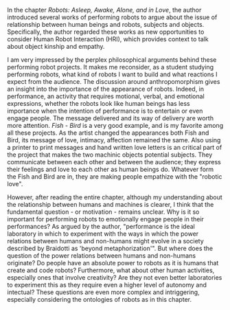 
In the chapter *Robots: Asleep, Awake, Alone, and in Love*, the author introduced several works of performing robots to argue about the issue of relationship between human beings and robots, subjects and objects. Specifically, the author regarded these works as new opportunities to consider Human Robot Interaction (HRI), which provides context to talk about object kinship and empathy.

I am very impressed by the perplex philosophical arguments behind these performing robot projects. It makes me reconsider, as a student studying performing robots, what kind of robots I want to build and what reactions I expect from the audience. The discussion around anthropomorphism gives an insight into the importance of the appearance of robots. Indeed, in performance, an activity that requires motional, verbal, and emotional expressions, whether the robots look like human beings has less importance when the intention of performance is to entertain or even engage people. The message delivered and its way of delivery are worth more attention. *Fish - Bird* is a very good example, and is my favorite among all these projects. As the artist changed the appearances both Fish and Bird, its message of love, intimacy, affection remained the same. Also using a printer to print messages and hand written love letters is an critical part of the project that makes the two machinic objects potential subjects. They communicate between each other and between the audience; they express their feelings and love to each other as human beings do. Whatever form the Fish and Bird are in, they are making people empathize with the "robotic love".

However, after reading the entire chapter, although my understanding about the relationship between humans and machines is clearer, I think that the fundamental question - or motivation - remains unclear. Why is it so important for performing robots to emotionally engage people in their performances? As argued by the author, "performance is the ideal laboratory in which to experiment with the ways in which the power relations between humans and non-humans might evolve in a society described by Braidotti as 'beyond metaphorization'". But where does the question of the power relations between humans and non-humans originate? Do people have an absolute power to robots as it is humans that create and code robots? Furthermore, what about other human activities, especially ones that involve creativity? Are they not even better laboratories to experiment this as they require even a higher level of autonomy and intectual? These questions are even more complex and intriggering, especially considering the ontologies of robots as in this chapter.
